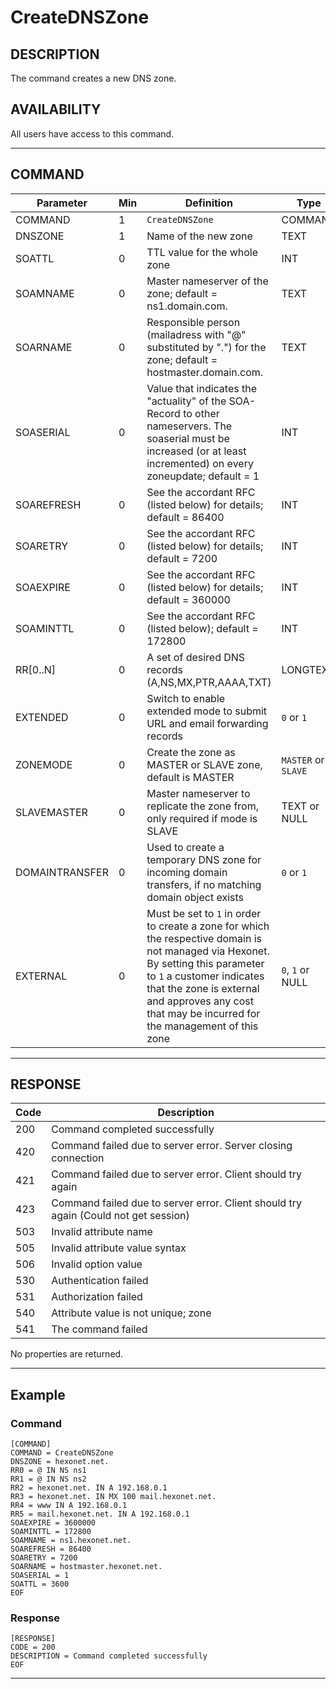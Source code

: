 # CreateDNSZone

## DESCRIPTION
The command creates a new DNS zone.

## AVAILABILITY
All users have access to this command.

----
## COMMAND

Parameter | Min | Definition | Type
---- | ---- | ---- | ----
COMMAND | 1 | `CreateDNSZone` | COMMAND
DNSZONE | 1 | Name of the new zone | TEXT
SOATTL | 0 | TTL value for the whole zone | INT
SOAMNAME | 0 | Master nameserver of the zone; default = ns1.domain.com. | TEXT
SOARNAME | 0 | Responsible person (mailadress with "@" substituted by ".") for the zone; default = hostmaster.domain.com. | TEXT
SOASERIAL | 0 | Value that indicates the "actuality" of the SOA-Record to other nameservers. The soaserial must be increased (or at least incremented) on every zoneupdate; default = 1 | INT
SOAREFRESH | 0 | See the accordant RFC (listed below) for details; default = 86400 | INT
SOARETRY | 0 | See the accordant RFC (listed below) for details; default = 7200 | INT
SOAEXPIRE | 0 | See the accordant RFC (listed below) for details; default = 360000 | INT
SOAMINTTL | 0 | See the accordant RFC (listed below); default = 172800 | INT
RR[0..N] | 0 | A set of desired DNS records (A,NS,MX,PTR,AAAA,TXT) | LONGTEXT
EXTENDED | 0 | Switch to enable extended mode to submit URL and email forwarding records | `0` or `1`
ZONEMODE | 0 | Create the zone as MASTER or SLAVE zone, default is MASTER | `MASTER` or `SLAVE`
SLAVEMASTER | 0 | Master nameserver to replicate the zone from, only required if mode is SLAVE | TEXT or NULL
DOMAINTRANSFER | 0 | Used to create a temporary DNS zone for incoming domain transfers, if no matching domain object exists | `0` or `1`
EXTERNAL | 0 | Must be set to `1` in order to create a zone for which the respective domain is not managed via Hexonet. By setting this parameter to `1` a customer indicates that the zone is external and approves any cost that may be incurred for the management of this zone | `0`, `1` or NULL


----
## RESPONSE

Code | Description
---- | ----
200 | Command completed successfully
420 | Command failed due to server error. Server closing connection
421 | Command failed due to server error. Client should try again
423 | Command failed due to server error. Client should try again (Could not get session)
503 | Invalid attribute name
505 | Invalid attribute value syntax
506 | Invalid option value
530 | Authentication failed
531 | Authorization failed
540 | Attribute value is not unique; zone
541 | The command failed

No properties are returned.

----
## Example

### Command

```
[COMMAND]
COMMAND = CreateDNSZone
DNSZONE = hexonet.net.
RR0 = @ IN NS ns1
RR1 = @ IN NS ns2
RR2 = hexonet.net. IN A 192.168.0.1
RR3 = hexonet.net. IN MX 100 mail.hexonet.net.
RR4 = www IN A 192.168.0.1
RR5 = mail.hexonet.net. IN A 192.168.0.1
SOAEXPIRE = 3600000
SOAMINTTL = 172800
SOAMNAME = ns1.hexonet.net.
SOAREFRESH = 86400
SOARETRY = 7200
SOARNAME = hostmaster.hexonet.net.
SOASERIAL = 1
SOATTL = 3600
EOF
```
### Response

```
[RESPONSE]
CODE = 200
DESCRIPTION = Command completed successfully
EOF
```

----
